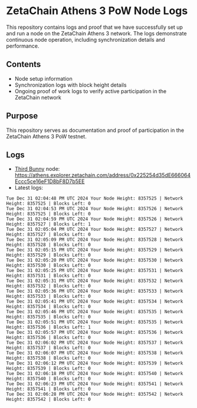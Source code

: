 # ZetaChain Athens 3 PoW Node Logs
This repository contains logs and proof that we have successfully set up and run a node on the ZetaChain Athens 3 network. The logs demonstrate continuous node operation, including synchronization details and performance.

## Contents
- Node setup information
- Synchronization logs with block height details
- Ongoing proof of work logs to verify active participation in the ZetaChain network

## Purpose
This repository serves as documentation and proof of participation in the ZetaChain Athens 3 PoW testnet.

## Logs

- [Third Bunny](https://thirdbunny.xyz/) node: https://athens.explorer.zetachain.com/address/0x225254d35dE666064Eccc5ce16eF1D8bF8D7b5EE
- Latest logs:
```
Tue Dec 31 02:04:48 PM UTC 2024 Your Node Height: 8357525 | Network Height: 8357525 | Blocks Left: 0
Tue Dec 31 02:04:53 PM UTC 2024 Your Node Height: 8357526 | Network Height: 8357525 | Blocks Left: 0
Tue Dec 31 02:04:59 PM UTC 2024 Your Node Height: 8357526 | Network Height: 8357527 | Blocks Left: 1
Tue Dec 31 02:05:04 PM UTC 2024 Your Node Height: 8357527 | Network Height: 8357527 | Blocks Left: 0
Tue Dec 31 02:05:09 PM UTC 2024 Your Node Height: 8357528 | Network Height: 8357528 | Blocks Left: 0
Tue Dec 31 02:05:15 PM UTC 2024 Your Node Height: 8357529 | Network Height: 8357529 | Blocks Left: 0
Tue Dec 31 02:05:20 PM UTC 2024 Your Node Height: 8357530 | Network Height: 8357530 | Blocks Left: 0
Tue Dec 31 02:05:25 PM UTC 2024 Your Node Height: 8357531 | Network Height: 8357531 | Blocks Left: 0
Tue Dec 31 02:05:31 PM UTC 2024 Your Node Height: 8357532 | Network Height: 8357532 | Blocks Left: 0
Tue Dec 31 02:05:36 PM UTC 2024 Your Node Height: 8357533 | Network Height: 8357533 | Blocks Left: 0
Tue Dec 31 02:05:41 PM UTC 2024 Your Node Height: 8357534 | Network Height: 8357534 | Blocks Left: 0
Tue Dec 31 02:05:46 PM UTC 2024 Your Node Height: 8357535 | Network Height: 8357535 | Blocks Left: 0
Tue Dec 31 02:05:51 PM UTC 2024 Your Node Height: 8357535 | Network Height: 8357536 | Blocks Left: 1
Tue Dec 31 02:05:57 PM UTC 2024 Your Node Height: 8357536 | Network Height: 8357536 | Blocks Left: 0
Tue Dec 31 02:06:02 PM UTC 2024 Your Node Height: 8357537 | Network Height: 8357537 | Blocks Left: 0
Tue Dec 31 02:06:07 PM UTC 2024 Your Node Height: 8357538 | Network Height: 8357538 | Blocks Left: 0
Tue Dec 31 02:06:12 PM UTC 2024 Your Node Height: 8357539 | Network Height: 8357539 | Blocks Left: 0
Tue Dec 31 02:06:18 PM UTC 2024 Your Node Height: 8357540 | Network Height: 8357540 | Blocks Left: 0
Tue Dec 31 02:06:23 PM UTC 2024 Your Node Height: 8357541 | Network Height: 8357541 | Blocks Left: 0
Tue Dec 31 02:06:28 PM UTC 2024 Your Node Height: 8357542 | Network Height: 8357542 | Blocks Left: 0
```

